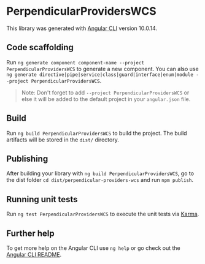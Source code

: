 # PerpendicularProvidersWCS

This library was generated with [Angular CLI](https://github.com/angular/angular-cli) version 10.0.14.

## Code scaffolding

Run `ng generate component component-name --project PerpendicularProvidersWCS` to generate a new component. You can also use `ng generate directive|pipe|service|class|guard|interface|enum|module --project PerpendicularProvidersWCS`.
> Note: Don't forget to add `--project PerpendicularProvidersWCS` or else it will be added to the default project in your `angular.json` file. 

## Build

Run `ng build PerpendicularProvidersWCS` to build the project. The build artifacts will be stored in the `dist/` directory.

## Publishing

After building your library with `ng build PerpendicularProvidersWCS`, go to the dist folder `cd dist/perpendicular-providers-wcs` and run `npm publish`.

## Running unit tests

Run `ng test PerpendicularProvidersWCS` to execute the unit tests via [Karma](https://karma-runner.github.io).

## Further help

To get more help on the Angular CLI use `ng help` or go check out the [Angular CLI README](https://github.com/angular/angular-cli/blob/master/README.md).
